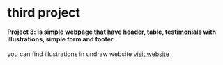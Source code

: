 <h1>third project</h1>

**Project 3: is simple webpage that have header, table, testimonials with illustrations, simple form and footer.**
<br>
<br>
you can find illustrations in undraw website [visit website](https://undraw.co/)
